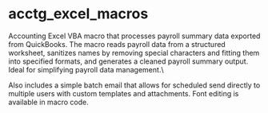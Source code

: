 # acctg_excel_macros
Accounting Excel VBA macro that processes payroll summary data exported from QuickBooks. The macro reads payroll data from a structured worksheet, sanitizes names by removing special characters and fitting them into specified formats, and generates a cleaned payroll summary output. Ideal for simplifying payroll data management.\

Also includes a simple batch email that allows for scheduled send directly to multiple users with custom templates and attachments. Font editing is available in macro code.
